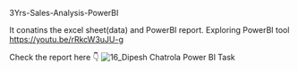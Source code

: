3Yrs-Sales-Analysis-PowerBI

It conatins the excel sheet(data) and PowerBI report. Exploring PowerBI tool https://youtu.be/rRkcW3uJU-g

Check the report here 👇
![16_Dipesh Chatrola Power BI Task](https://user-images.githubusercontent.com/87219133/202867446-ef2cbbee-3f5e-45ed-a562-7e9759ac4b6e.jpg)
